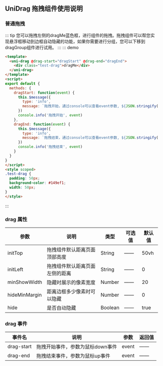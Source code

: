 ## UniDrag 拖拽组件使用说明
### 普通拖拽
::: tip
您可以拖拽左侧的dragMe蓝色框，进行组件的拖拽。拖拽组件可以帮您实现悬浮框移动到边框自动隐藏的功能，如果你需要进行分组，您可以下移到dragGroup组件进行试用。
:::
::: demo
```html
<template>
  <uni-drag @drag-start="dragStart" @drag-end="dragEnd">
    <div class="test-drag">dragMe</div>
  </uni-drag>
</template>
<script>
export default {
  methods: {
    dragStart: function(event) {
      this.$message({
        type: 'info',
        message: `拖拽开始，通过console可以查看event参数, ${JSON.stringify(event)}`
      })
      console.info('拖拽开始', event)
    },
    dragEnd: function(event) {
      this.$message({
        type: 'info',
        message: `拖拽结束，通过console可以查看event参数, ${JSON.stringify(event)}`
      })
      console.info('拖拽结束', event)
    }
  }
}
</script>
<style scoped>
.test-drag {
  padding: 50px;
  background-color: #149ef1;
  width: 50px;
}
</style>
```
:::

### drag 属性
| 参数 | 说明 | 类型 | 可选值 | 默认值 |
| ---- | ---- | ---- | ---- | ---- |
| initTop | 拖拽组件默认距离页面顶部高度 | String | —— | 50vh |
| initLeft | 拖拽组件默认距离页面左侧的距离 | String | —— | 0 |
| minShowWidth | 隐藏时展示的像素宽度 | Number | —— | 20 |
| hideMinMargin | 距离边框多少像素时可以隐藏 | Number | —— | 0 |
| hide | 是否自动隐藏 | Boolean | —— | true |

### drag 事件
| 事件名 | 说明 | 参数 | 返回值 |
| ---- | ---- | ---- | ---- |
| drag-start | 拖拽开始事件，参数为鼠标down事件 | event | —— |
| drag-end | 拖拽结束事件，参数为鼠标up事件 | event | —— |
